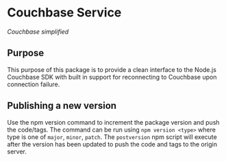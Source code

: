 # Couchbase Service

*Couchbase simplified*

## Purpose

This purpose of this package is to provide a clean interface to the Node.js Couchbase SDK with built in support for reconnecting to Couchbase upon connection failure.

## Publishing a new version

Use the npm version command to increment the package version and push the code/tags.  The command can be run using `npm version <type>` where type is one of `major`, `minor`, `patch`.  The `postversion` npm script will execute after the version has been updated to push the code and tags to the origin server.

